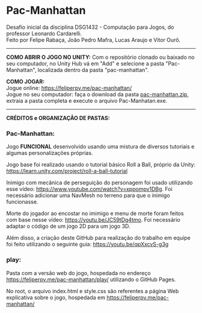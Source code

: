 # Pac-Manhattan
Desafio inicial da disciplina DSG1432 - Computação para Jogos, do professor Leonardo Cardarelli.\
Feito por Felipe Rabaça, João Pedro Mafra, Lucas Araujo e Vitor Ourô.

----------

**COMO ABRIR O JOGO NO UNITY:**
Com o repositório clonado ou baixado no seu computador, no Unity Hub vá em "Add" e selecione a pasta "Pac-Manhattan", localizada dentro da pasta "pac-manhattan".

**COMO JOGAR:**\
Jogue online: https://feliperpv.me/pac-manhattan/ \
Jogue no seu computador: faça o download da pasta [pac-manhattan.zip](https://github.com/Feliperpvieira/pac-manhattan/files/6190112/pac-manhattan.zip), extraia a pasta completa e execute o arquivo Pac-Manhatan.exe.

----------

**CRÉDITOS e ORGANIZAÇÃO DE PASTAS:**

### Pac-Manhattan: 
Jogo **FUNCIONAL** desenvolvido usando uma mistura de diversos tutoriais e algumas personalizações próprias.

Jogo base foi realizado usando o tutorial básico Roll a Ball, próprio da Unity: https://learn.unity.com/project/roll-a-ball-tutorial

Inimigo com mecânica de perseguição do personagem foi usado utilizando esse vídeo: https://www.youtube.com/watch?v=xppompv1DBg. Foi necessário adicionar uma NavMesh no terreno para que o inimigo funcionasse.

Morte do jogador ao encostar no imimigo e menu de morte foram feitos com base nesse vídeo: https://youtu.be/JC59tDg4tmo. Foi necessário adaptar o código de um jogo 2D para um jogo 3D.


Além disso, a criação deste GitHub para realização do trabalho em equipe foi feito utilizando o seguinte guia: https://youtu.be/qpXxcvS-g3g

### play:
Pasta com a versão web do jogo, hospedada no endereço https://feliperpv.me/pac-manhattan/play/ utilizando o GitHub Pages.

No root, o arquivo index.html e style.css são referentes a página Web explicativa sobre o jogo, hospedada em https://feliperpv.me/pac-manhattan/
